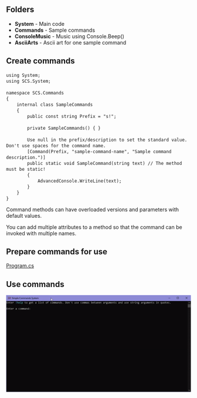 ## Folders
- **System** - Main code
- **Commands** - Sample commands
- **ConsoleMusic** - Music using Console.Beep()
- **AsciiArts** - Ascii art for one sample command 


## Create commands
```CSharp
using System;
using SCS.System;

namespace SCS.Commands
{
	internal class SampleCommands
	{
		public const string Prefix = "s!";

		private SampleCommands() { }

		Use null in the prefix/description to set the standard value. Don't use spaces for the command name.
		[Command(Prefix, "sample-command-name", "Sample command description.")]
		public static void SampleCommand(string text) // The method must be static!
		{
			AdvancedConsole.WriteLine(text);
		}
	}
}
```

Command methods can have overloaded versions and parameters with default values.

You can add multiple attributes to a method so that the command can be invoked with multiple names.


## Prepare commands for use 
[Program.cs](SCS/Program.cs)


## Use commands
![LOOKATME.gif](LOOKATME.gif)
